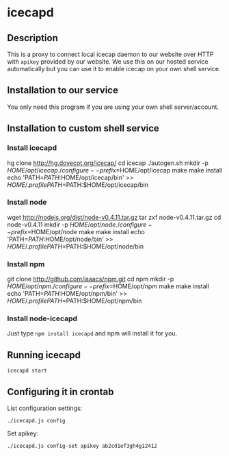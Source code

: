 
icecapd
=======

Description
-----------

This is a proxy to connect local icecap daemon to our website over HTTP with 
`apikey` provided by our website. We use this on our hosted service 
automatically but you can use it to enable icecap on your own shell service.

Installation to our service
---------------------------

You only need this program if you are using your own shell server/account.

Installation to custom shell service
------------------------------------

### Install icecapd

hg clone http://hg.dovecot.org/icecap/
cd icecap
./autogen.sh
mkdir -p $HOME/opt/icecap
./configure --prefix=$HOME/opt/icecap
make
make install
echo 'PATH=$PATH:$HOME/opt/icecap/bin' >> $HOME/.profile
PATH=$PATH:$HOME/opt/icecap/bin

### Install node

wget http://nodejs.org/dist/node-v0.4.11.tar.gz
tar zxf node-v0.4.11.tar.gz
cd node-v0.4.11
mkdir -p $HOME/opt/node
./configure --prefix=$HOME/opt/node
make
make install
echo 'PATH=$PATH:$HOME/opt/node/bin' >> $HOME/.profile
PATH=$PATH:$HOME/opt/node/bin

### Install npm

git clone http://github.com/isaacs/npm.git
cd npm
mkdir -p $HOME/opt/npm
./configure --prefix=$HOME/opt/npm
make
make install
echo 'PATH=$PATH:$HOME/opt/npm/bin' >> $HOME/.profile
PATH=$PATH:$HOME/opt/npm/bin

### Install node-icecapd

Just type `npm install icecapd` and npm will install it for you.

Running icecapd
---------------

	icecapd start

Configuring it in crontab
-------------------------

List configuration settings:

	./icecapd.js config

Set apikey:

	./icecapd.js config-set apikey ab2cd1ef3gh4g12412
